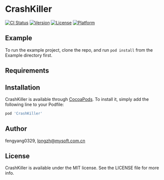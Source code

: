 # CrashKiller

[![CI Status](https://img.shields.io/travis/fengyang0329/CrashKiller.svg?style=flat)](https://travis-ci.org/fengyang0329/CrashKiller)
[![Version](https://img.shields.io/cocoapods/v/CrashKiller.svg?style=flat)](https://cocoapods.org/pods/CrashKiller)
[![License](https://img.shields.io/cocoapods/l/CrashKiller.svg?style=flat)](https://cocoapods.org/pods/CrashKiller)
[![Platform](https://img.shields.io/cocoapods/p/CrashKiller.svg?style=flat)](https://cocoapods.org/pods/CrashKiller)

## Example

To run the example project, clone the repo, and run `pod install` from the Example directory first.

## Requirements

## Installation

CrashKiller is available through [CocoaPods](https://cocoapods.org). To install
it, simply add the following line to your Podfile:

```ruby
pod 'CrashKiller'
```

## Author

fengyang0329, longzh@mysoft.com.cn

## License

CrashKiller is available under the MIT license. See the LICENSE file for more info.
